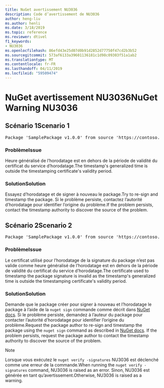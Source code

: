 ```yaml
---
title: NuGet avertissement NU3036
description: Code d’avertissement de NU3036
author: heng-liu
ms.author: henli
ms.date: 3/18/2019
ms.topic: reference
ms.reviewer: dtivel
f1_keywords:
- NU3036
ms.openlocfilehash: 86efd43e25d07d0b91d2852d77750f47cd2b3b52
ms.sourcegitcommit: 573af6133a39601136181c1d98c09303f51a1ab2
ms.translationtype: MT
ms.contentlocale: fr-FR
ms.lasthandoff: 04/11/2019
ms.locfileid: "59509474"
---
```

# <a name="nuget-warning-nu3036"></a><span data-ttu-id="c1c9a-103">NuGet avertissement NU3036</span><span class="sxs-lookup"><span data-stu-id="c1c9a-103">NuGet Warning NU3036</span></span>

## <a name="scenario-1"></a><span data-ttu-id="c1c9a-104">Scénario 1</span><span class="sxs-lookup"><span data-stu-id="c1c9a-104">Scenario 1</span></span>

<pre>Package 'SamplePackage v1.0.0' from source 'https://contoso.com/index.json': The timestamp's generalized time is outside the timestamping certificate's validity period.</pre>

### <a name="issue"></a><span data-ttu-id="c1c9a-105">Problème</span><span class="sxs-lookup"><span data-stu-id="c1c9a-105">Issue</span></span>

<span data-ttu-id="c1c9a-106">Heure généralisé de l’horodatage est en dehors de la période de validité du certificat du service d’horodatage.</span><span class="sxs-lookup"><span data-stu-id="c1c9a-106">The timestamp's generalized time is outside the timestamping certificate's validity period.</span></span>


### <a name="solution"></a><span data-ttu-id="c1c9a-107">Solution</span><span class="sxs-lookup"><span data-stu-id="c1c9a-107">Solution</span></span>

<span data-ttu-id="c1c9a-108">Essayez d’horodatage et de signer à nouveau le package.</span><span class="sxs-lookup"><span data-stu-id="c1c9a-108">Try to re-sign and timestamp the package.</span></span> <span data-ttu-id="c1c9a-109">Si le problème persiste, contactez l’autorité d’horodatage pour identifier l’origine du problème.</span><span class="sxs-lookup"><span data-stu-id="c1c9a-109">If the problem persists, contact the timestamp authority to discover the source of the problem.</span></span>



## <a name="scenario-2"></a><span data-ttu-id="c1c9a-110">Scénario 2</span><span class="sxs-lookup"><span data-stu-id="c1c9a-110">Scenario 2</span></span>

<pre>Package 'SamplePackage v1.0.0' from source 'https://contoso.com/index.json': The primary signature's timestamp's generalized time is outside the timestamping certificate's validity period.</pre>

### <a name="issue"></a><span data-ttu-id="c1c9a-111">Problème</span><span class="sxs-lookup"><span data-stu-id="c1c9a-111">Issue</span></span>

<span data-ttu-id="c1c9a-112">Le certificat utilisé pour l’horodatage de la signature du package n’est pas valide comme heure généralisé de l’horodatage est en dehors de la période de validité du certificat du service d’horodatage.</span><span class="sxs-lookup"><span data-stu-id="c1c9a-112">The certificate used to timestamp the package signature is invalid as the timestamp's generalized time is outside the timestamping certificate's validity period.</span></span>


### <a name="solution"></a><span data-ttu-id="c1c9a-113">Solution</span><span class="sxs-lookup"><span data-stu-id="c1c9a-113">Solution</span></span>

<span data-ttu-id="c1c9a-114">Demande que le package créer pour signer à nouveau et l’horodatage le package à l’aide de la `nuget sign` commande comme décrit dans [NuGet docs](https://docs.microsoft.com/en-us/nuget/create-packages/sign-a-package). Si le problème persiste, demandez à l’auteur du package pour contacter l’autorité d’horodatage pour identifier l’origine du problème.</span><span class="sxs-lookup"><span data-stu-id="c1c9a-114">Request the package author to re-sign and timestamp the package using the `nuget sign` command as described in [NuGet docs](https://docs.microsoft.com/en-us/nuget/create-packages/sign-a-package). If the problem persists, request the package author to contact the timestamp authority to discover the source of the problem.</span></span>


> [!Note]
> <span data-ttu-id="c1c9a-115">Lorsque vous exécutez le `nuget verify -signatures` NU3036 est déclenché comme une erreur de la commande.</span><span class="sxs-lookup"><span data-stu-id="c1c9a-115">When running the `nuget verify -signatures` command, NU3036 is raised as an error.</span></span> <span data-ttu-id="c1c9a-116">Sinon, NU3036 est générée en tant qu’avertissement.</span><span class="sxs-lookup"><span data-stu-id="c1c9a-116">Otherwise, NU3036 is raised as a warning.</span></span>